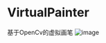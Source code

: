# VirtualPainter
基于OpenCv的虚拟画笔
![image](https://gitee.com/JingWei1234/virtual-painter/blob/master/image/hello.png)